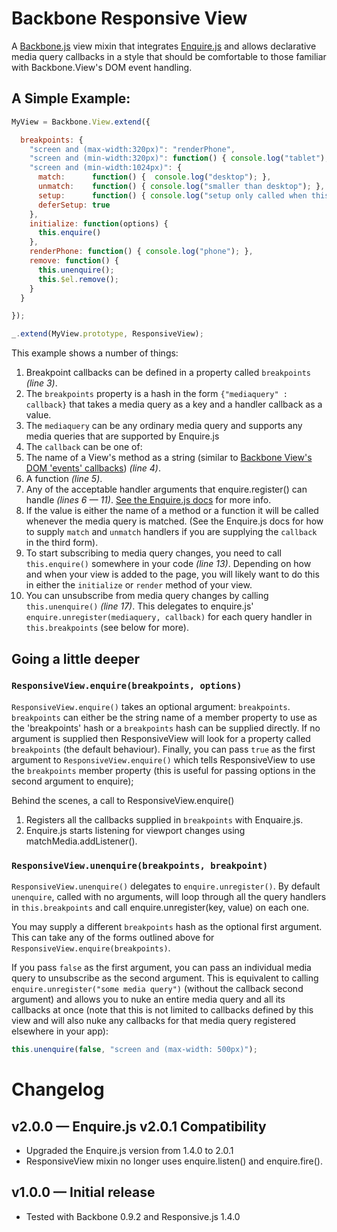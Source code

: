 # Backbone Responsive View

A [Backbone.js](http://backbonejs.org) view mixin that integrates [Enquire.js](http://wickynilliams.github.com/enquire.js/) and allows declarative media query callbacks in a style that should be comfortable to those familiar with Backbone.View's DOM event handling.

## A Simple Example:

```javascript
MyView = Backbone.View.extend({

  breakpoints: {
    "screen and (max-width:320px)": "renderPhone",
    "screen and (min-width:320px)": function() { console.log("tablet"); },
    "screen and (min-width:1024px)": {
      match:      function() {  console.log("desktop"); },
      unmatch:    function() { console.log("smaller than desktop"); },
      setup:      function() { console.log("setup only called when this query matches"); },
      deferSetup: true
    },
    initialize: function(options) {
      this.enquire()
    },
    renderPhone: function() { console.log("phone"); },
    remove: function() {
      this.unenquire();
      this.$el.remove();
    }
  }

});

_.extend(MyView.prototype, ResponsiveView);
```

This example shows a number of things:

1. Breakpoint callbacks can be defined in a property called `breakpoints` *(line 3)*.
2. The `breakpoints` property is a hash in the form `{"mediaquery" : callback}` that takes a media query as a key and a handler callback as a value.
3. The `mediaquery` can be any ordinary media query and supports any media queries that are supported by Enquire.js
4. The `callback` can be one of:
  1. The name of a View's method as a string (similar to [Backbone View's DOM 'events' callbacks](http://backbonejs.org/#View-delegateEvents)) *(line 4)*.
  2. A function *(line 5)*.
  3. Any of the acceptable handler arguments that enquire.register() can handle *(lines 6 — 11)*. [See the Enquire.js docs](http://wickynilliams.github.com/enquire.js/) for more info.
5. If the value is either the name of a method or a function it will be called whenever the media query is matched. (See the Enquire.js docs for how to supply `match` and `unmatch` handlers if you are supplying the `callback` in the third form).
6. To start subscribing to media query changes, you need to call `this.enquire()` somewhere in your code *(line 13)*. Depending on how and when your view is added to the page, you will likely want to do this in either the `initialize` or `render` method of your view.
7. You can unsubscribe from media query changes by calling `this.unenquire()` *(line 17)*. This delegates to enquire.js' `enquire.unregister(mediaquery, callback)` for each query handler in `this.breakpoints` (see below for more).

## Going a little deeper

### `ResponsiveView.enquire(breakpoints, options)`

`ResponsiveView.enquire()` takes an optional argument: `breakpoints`. `breakpoints` can either be the string name of a member property to use as the 'breakpoints' hash or a `breakpoints` hash can be supplied directly. If no argument is supplied then ResponsiveView will look for a property called `breakpoints` (the default behaviour). Finally, you can pass `true` as the first argument to `ResponsiveView.enquire()` which tells ResponsiveView to use the `breakpoints` member property (this is useful for passing options in the second argument to enquire);

Behind the scenes, a call to ResponsiveView.enquire()

1. Registers all the callbacks supplied in `breakpoints` with Enquaire.js.
2. Enquire.js starts listening for viewport changes using matchMedia.addListener().

### `ResponsiveView.unenquire(breakpoints, breakpoint)` ###

`ResponsiveView.unenquire()` delegates to `enquire.unregister()`. By default `unenquire`, called with no arguments, will loop through all the query handlers in `this.breakpoints` and call enquire.unregister(key, value) on each one.

You may supply a different `breakpoints` hash as the optional first argument. This can take any of the forms outlined above for `ResponsiveView.enquire(breakpoints)`.

If you pass `false` as the first argument, you can pass an individual media query to unsubscribe as the second argument. This is equivalent to calling `enquire.unregister("some media query")` (without the callback second argument) and allows you to nuke an entire media query and all its callbacks at once (note that this is not limited to callbacks defined by this view and will also nuke any callbacks for that media query registered elsewhere in your app):

```javascript
this.unenquire(false, "screen and (max-width: 500px)");
```

# Changelog
## v2.0.0 — Enquire.js v2.0.1 Compatibility
- Upgraded the Enquire.js version from 1.4.0 to 2.0.1
- ResponsiveView mixin no longer uses enquire.listen() and enquire.fire().

## v1.0.0 — Initial release
- Tested with Backbone 0.9.2 and Responsive.js 1.4.0
